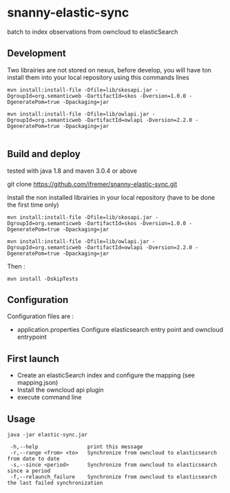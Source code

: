# snanny-elastic-sync
batch to index observations from owncloud to elasticSearch

## Development 
Two librairies are not stored on nexus, before develop, you will have ton install them into your local repository using this commands lines 
<pre>
<code>mvn install:install-file -Dfile=lib/skosapi.jar -DgroupId=org.semanticweb -DartifactId=skos -Dversion=1.0.0 -DgeneratePom=true -Dpackaging=jar

mvn install:install-file -Dfile=lib/owlapi.jar -DgroupId=org.semanticweb -DartifactId=owlapi -Dversion=2.2.0 -DgeneratePom=true -Dpackaging=jar
</code>
</pre>
## Build and deploy
tested with java 1.8 and maven 3.0.4 or above

git clone https://github.com/ifremer/snanny-elastic-sync.git

Install the non installed librairies in your local repository (have to be done the first time only)
<pre><code>mvn install:install-file -Dfile=lib/skosapi.jar -DgroupId=org.semanticweb -DartifactId=skos -Dversion=1.0.0 -DgeneratePom=true -Dpackaging=jar

mvn install:install-file -Dfile=lib/owlapi.jar -DgroupId=org.semanticweb -DartifactId=owlapi -Dversion=2.2.0 -DgeneratePom=true -Dpackaging=jar</code></pre>
Then : 

<pre><code>mvn install -DskipTests</code></pre>

## Configuration
Configuration files are :
  - application.properties
  	Configure elasticsearch entry point and owncloud entrypoint
  	
## First launch

- Create an elasticSearch index and configure the mapping (see mapping.json)
- Install the owncloud api plugin
- execute command line
 	
## Usage 
<pre><code>java -jar elastic-sync.jar 

 -h,--help                print this message
 -r,--range &lt;from&gt; &lt;to&gt;   Synchronize from owncloud to elasticsearch from date to date
 -s,--since &lt;period&gt;      Synchronize from owncloud to elasticsearch since a period
 -f,--relaunch_failure    Synchronize from owncloud to elasticsearch the last failed synchronization</code></pre>
 
